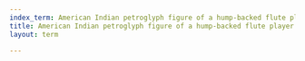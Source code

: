 ```yaml
---
index_term: American Indian petroglyph figure of a hump-backed flute player
title: American Indian petroglyph figure of a hump-backed flute player
layout: term

---
```

